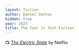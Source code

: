 ```yaml
---
layout: fiction
author: Daniel Dantas
hidden: true
year: 2025
title: The Year in Tech Fiction
---
```


📺 [_The Electric State_](https://en.wikipedia.org/wiki/The_Electric_State) by Netflix <!-- 3/18/2025 -->
